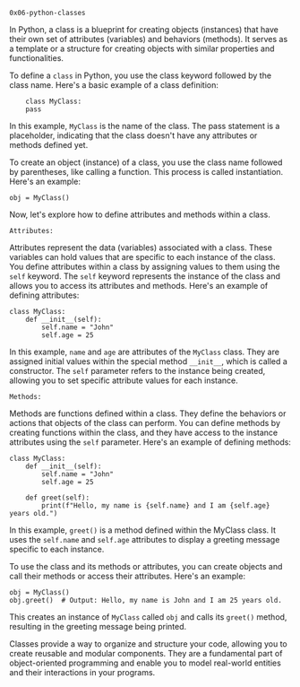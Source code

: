 `0x06-python-classes`

In Python, a class is a blueprint for creating objects (instances) that have their own set of attributes
(variables) and behaviors (methods). It serves as a template or a structure for creating objects with
similar properties and functionalities.

To define a `class` in Python, you use the class keyword followed by the class name. Here's a basic example
of a class definition:

```
	class MyClass:
	pass
```
In this example, `MyClass` is the name of the class. The pass statement is a placeholder, indicating that
the class doesn't have any attributes or methods defined yet.

To create an object (instance) of a class, you use the class name followed by parentheses, like calling a function.
This process is called instantiation. Here's an example:

```
obj = MyClass()
```
Now, let's explore how to define attributes and methods within a class.

`Attributes:`

Attributes represent the data (variables) associated with a class. These variables can hold values that are specific
to each instance of the class. You define attributes within a class by assigning values to them using the `self` keyword.
The `self` keyword represents the instance of the class and allows you to access its attributes and methods.
Here's an example of defining attributes:

```
class MyClass:
    def __init__(self):
        self.name = "John"
        self.age = 25
```
In this example, `name` and `age` are attributes of the `MyClass` class. They are assigned initial values within the
special method `__init__`, which is called a constructor. The `self` parameter refers to the instance being created,
allowing you to set specific attribute values for each instance.

`Methods:`

Methods are functions defined within a class. They define the behaviors or actions that objects of the class
can perform. You can define methods by creating functions within the class, and they have access to the instance
attributes using the `self` parameter. Here's an example of defining methods:

```
class MyClass:
    def __init__(self):
        self.name = "John"
        self.age = 25

    def greet(self):
        print(f"Hello, my name is {self.name} and I am {self.age} years old.")
```
In this example, `greet()` is a method defined within the MyClass class. It uses the `self.name` and `self.age`
attributes to display a greeting message specific to each instance.

To use the class and its methods or attributes, you can create objects and call their methods or access their
attributes. Here's an example:

```
obj = MyClass()
obj.greet()  # Output: Hello, my name is John and I am 25 years old.
```
This creates an instance of `MyClass` called `obj` and calls its `greet()` method, resulting in the greeting message
being printed.

Classes provide a way to organize and structure your code, allowing you to create reusable and modular components.
They are a fundamental part of object-oriented programming and enable you to model real-world entities and their
interactions in your programs.
